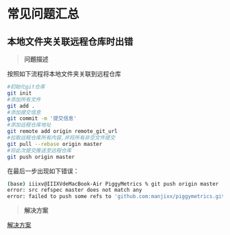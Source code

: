 # 常见问题汇总

## 本地文件夹关联远程仓库时出错

> **问题描述**

按照如下流程将本地文件夹关联到远程仓库

```zsh
#初始化git仓库
git init  
#添加所有文件
git add .  
#添加提交信息
git commit -m '提交信息' 
#添加远程仓库地址
git remote add origin remote_git_url 
#拉取远程仓库所有内容,并将所有非空文件提交
git pull --rebase origin master 
#将此次提交推送至远程仓库
git push origin master 
```

在最后一步出现如下错误：

```zsh
(base) iiixv@IIIXVdeMacBook-Air PiggyMetrics % git push origin master
error: src refspec master does not match any
error: failed to push some refs to 'github.com:manjixx/piggymetrics.git'****
```

> **解决方案**

[解决方案](https://www.freecodecamp.org/news/error-src-refspec-master-does-not-match-any-how-to-fix-in-git/)